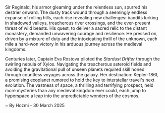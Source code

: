 
Sir Reginald, his armor gleaming under the relentless sun, spurred his destrier onward.  The dusty track wound through a seemingly endless expanse of rolling hills, each rise revealing new challenges: bandits lurking in shadowed valleys, treacherous river crossings, and the ever-present threat of wild beasts.  His quest, to deliver a sacred relic to the distant monastery, demanded unwavering courage and resilience.  He pressed on, driven by a mixture of duty and the intoxicating thrill of the unknown, each mile a hard-won victory in his arduous journey across the medieval kingdoms.

Centuries later, Captain Eva Rostova piloted the *Stardust Drifter* through the swirling nebula of Xylos.  Navigating the treacherous asteroid fields and avoiding the gravitational pull of unseen planets required skill honed through countless voyages across the galaxy. Her destination: Kepler-186f, a promising exoplanet rumored to hold the key to interstellar travel's next evolution.  The vastness of space, a thrilling and terrifying prospect, held more mysteries than any medieval kingdom ever could, each jump to hyperspace a leap into the unpredictable wonders of the cosmos.

~ By Hozmi - 30 March 2025
